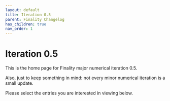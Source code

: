 ```yaml
---
layout: default
title: Iteration 0.5
parent: Finality Changelog
has_children: true
nav_order: 1
---
```

# Iteration 0.5
This is the home page for Finality major numerical iteration 0.5.

Also, just to keep something in mind: not every minor numerical iteration is a small update.

Please select the entries you are interested in viewing below.